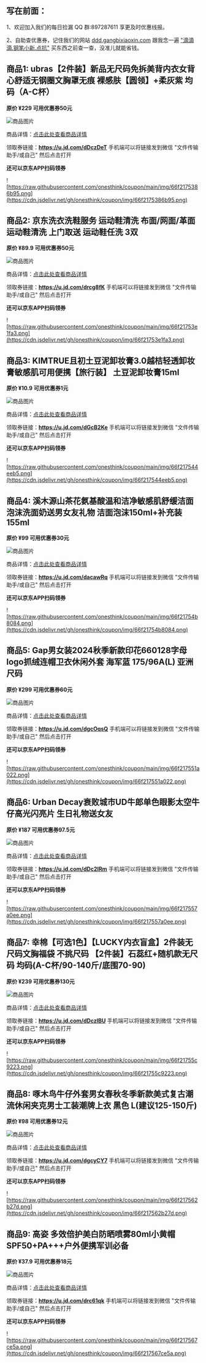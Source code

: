 ## 写在前面：

1、欢迎加入我们的每日捡漏 QQ 群:897287611 享更及时优惠线报。

2、自助查优惠券，记住我们的网站 [ddd.gangbixiaoxin.com](https://ddd.gangbixiaoxin.com) 跟我念一遍 ["滴滴滴.钢笔小新.点抗"](https://ddd.gangbixiaoxin.com) 买东西之前查一查，没准儿就能省钱。

## 商品1: ubras【2件装】新品无尺码免拆美背内衣女背心舒适无钢圈文胸罩无痕 裸感肤【圆领】+柔灰紫 均码（A-C杯）

**原价 ¥229 可用优惠券50元**

![商品图片](http://img14.360buyimg.com/n1/jfs/t1/228446/19/25695/80221/66ed3657Fa7f370cd/3e4c112d184c5ff1.jpg)

商品详情：[点击此处查看商品详情](https://union-click.jd.com/jdc?e=1003156031&amp;p=JF8BAdkJK1olXwIAVlhdD0MRB18IGlsVWwILVF5UC0kWAl9MRANLAjZbERscSkAJHTRQRA1CCVkdDwtCWhVLHTdNTwcKBENeCVAfUg8bBxR4HT9WD0dADCoYdjFQRzxYRQlsFHJyOlwGUkNsWBhVew9KVV5KXCQ0CFxXDxtxazliPn1BIjcpajJkVip8citNOWJ2Ej0_UiJ1ShNObD5lOmFbIBc9QEp3YW5gWy9dB29gVQwbfil0dBtSeAxhJG5lIAc-SD9udz9zfCcTOE5hIjkCViNFZRNobDh-AnF7CSkqUjxTdRZacjthNkR0LSkkfBF3BAxAZzJhOW1FIjc9bjxlYCh8Ygl8KXVpCylfYC1sY3sKbk8XKDYBLSoZSVVuZw9gZVh9C054H11eADJ3D2M4GmsWXAYFXVhaDkISM18IG2tUMwELXFpaD3sWM28OGF0VWAYFXFhfDEInA2cPK4y45dOI5YvVsZ-Ji7ixvI6c4dKc3G5tOEgnA24JGVsRWgcAVG5tCEgnAF9WdVpGWwUAUwkJZhcXVCxSRxgUMwUEV1tbDUgXM20JGlkXbTYyUCUtDi9UUS5KQy9QI3xFEA0NVhluSht4dVlOBw55DykAaB9ICzdAEyF8XTYCZA)

领取券链接：**https://u.jd.com/dDczDeT** 手机端可以将链接发到微信 "文件传输助手/或自己" 然后点击打开

**还可以京东APP扫码领券**

![https://raw.githubusercontent.com/onesthink/coupon/main/img/66f2175386b95.png](https://cdn.jsdelivr.net/gh/onesthink/coupon/img/66f2175386b95.png)

## 商品2: 京东洗衣洗鞋服务 运动鞋清洗 布面/网面/革面运动鞋清洗 上门取送 运动鞋任洗 3双

**原价 ¥89.9 可用优惠券50元**

![商品图片](http://img14.360buyimg.com/n1/jfs/t1/44085/33/19167/96824/63208511Eaf769d4d/cb051b1d2d6fdec4.jpg)

商品详情：[点击此处查看商品详情](https://union-click.jd.com/jdc?e=1003156031&amp;p=JF8BAdMJK1olXwIAV1ZfD0sVBl8IGloRWAYEV1heCk0UBF9MRANLAjZbERscSkAJHTRQRA1CCVkdDwtCWhVLHTdNTwcKBENeCVAfUg8bYRpMfQRLOEJSXTk4bzUUQWlPEyNTCmdjOlw9bh5iaDpNUiUWO2RKCwQoX1xXDxtxaz5hPnFFIwElbDxOaC58GTNNOWVyEikFUi91AgdOeBBlP2FbMBcpekpwYW5oWy9NB2NgHTobfjJ0cQ9RbAxhJG5kID06Tz9uWTxzfCcTOE5hIjkCViNFZRNubzhqGGZdMA0qayxQdRZSciJ2NQ5iLTYNfBF8RBh6ezhhOXFAIywicTxfYDN_Ygl3KmV9ECpfeBMnBgZ0UxNXHX9hPwIZVk9hQQhQa19qCwoOZF9tC0oXBGYOHF0cWDYyVF5tSSUXA2gBGloXWDYDZF5bC00XBm8PE1ISXQYyVFZaOJy6u7qCqo6d5NKc3Inkr56ev7uWk2slbQUyVF9cCksTBG4KG2slXQUyV24DZkpEBW0JSAwXM1oCAx0HVwsUbWwBHVsVXAcHZFxcCUkVM184eS5RO1lcMRoNASxyZBELWV1SVX5EAz88Zkl3ZTp9cA5QFHgBMjwVVxFiVF8IKw)

领取券链接：**https://u.jd.com/drcg8fK** 手机端可以将链接发到微信 "文件传输助手/或自己" 然后点击打开

**还可以京东APP扫码领券**

![https://raw.githubusercontent.com/onesthink/coupon/main/img/66f21753e1fa3.png](https://cdn.jsdelivr.net/gh/onesthink/coupon/img/66f21753e1fa3.png)

## 商品3: KIMTRUE且初土豆泥卸妆膏3.0越桔轻透卸妆膏敏感肌可用便携【旅行装】 土豆泥卸妆膏15ml

**原价 ¥10.9 可用优惠券1元**

![商品图片](http://img14.360buyimg.com/n1/jfs/t1/6919/34/39048/99677/66e56ba3F07f0c97b/0b5dae9e6e9858e6.jpg)

商品详情：[点击此处查看商品详情](https://union-click.jd.com/jdc?e=1003156031&amp;p=JF8BAdsJK1olXwIAVlhYCEsQC18IGlocXgQEXVteCEMVB19MRANLAjZbERscSkAJHTRQRA1CCVkdDwtCWhVLHTdNTwcKBENeCVAfUg8bRBNrWitLWHsCUi5ZDDZsUy9cWQtRInNDOlxbCiBrejpsTQtPOAJWMTY6fFxXDxtxaz5sLlNHIwELYTxOYDB8RD9NOWV6Ej0vUix1Aj1ObT5mLmFYJBc-akpEYSZ8Wy9NB2NgVSobaElrZQ97cAxhJG5lIC0mVjx-fwZzfCcTOE5hIjkCViNFZRNueAJTW2UAPA0kezsRdxZ4cixxIQ90NiY-aBJ8QRtqfC1hFAZeICw6ezxfYCh8cglFKnVLFCg0fC5sY3sKbk8XKDYLUwEiSTMeew1eZRpmFFtyDVg6DDtRD2M4GmsWXAYFXVhaDkISM18IG2tUMwYCUl1fDEIWM244G10WWwYHVFhcCUMQC18IE1wliqu6gdTs3cOu1_GAzOKyiI--gMDVOHsnAF8IGloXXQIFVVxdOHsXAF8LKwV7XFUCAw4KDUt5X29fWAFUBgZsV1hdD0sVCmc4GVoUXwQyZG4adChWczENZlsTLQIGKSUNSB9VUyt3bhp7XwAAPyIkXS9BUzVtHw9wNWF2ZF5t)

领取券链接：**https://u.jd.com/dGcB2Ke** 手机端可以将链接发到微信 "文件传输助手/或自己" 然后点击打开

**还可以京东APP扫码领券**

![https://raw.githubusercontent.com/onesthink/coupon/main/img/66f217544eeb5.png](https://cdn.jsdelivr.net/gh/onesthink/coupon/img/66f217544eeb5.png)

## 商品4: 溪木源山茶花氨基酸温和洁净敏感肌舒缓洁面泡沫洗面奶送男女友礼物 洁面泡沫150ml+补充装155ml

**原价 ¥99 可用优惠券30元**

![商品图片](http://img14.360buyimg.com/n1/jfs/t1/6521/19/39260/91755/66ed52a3F11fe063a/6d9a67ac840a4271.jpg)

商品详情：[点击此处查看商品详情](https://union-click.jd.com/jdc?e=1003156031&amp;p=JF8BAdsJK1olXwIAVl5ZDUwQBV8IGlodWQULXFZfCkkQBF9MRANLAjZbERscSkAJHTRQRA1CCVkdDwtCWhVLHTdNTwcKBENeCVAfUg8bXShpaC18Kl1yVR9YQC1IByRuRD1tDVUCOlweTRlQXjh0Qw5yAW1SEQMgUFxXDxtxaz5sPnVAIjcHWDxeaCp_GTNNOWJ2EikVVT11Ag9OeBBlPWFYPBc-ektkYSZsWy9NAHRgVQwbfCl3YQxBcAxhJG5lIz0mVjxuawpzfCcTOE5hIjkCViNFZRNbYjhpVGUAKDc-Uh5WdA1gcixmIQB0Nio4fBF_Cxhxczl1BG4LNCc5WCtlYCh8cglGKl95EylfWi5sY3sKbk8XKDYcJAY1Uy9jXg19TzAdPngHCAQkADxnD2M4GmsWXAYFXVhaDkISM18IG2tUMwYDVl9fDUgeM244G10WWwYHVFhcCksQC18IE1wliqu6gdTs3cOu1_GAzOKyiI--gMDVOHsnAF8IGloXXQIFVVxdOHsXAF8LKwV7XFUKVFheWkJ5X29fWAFWVFtsV1heCUIeA2k4GVoUXwQyZG4DTypkdQZ_QCsUHANKMgFZQy1IZRdYSFt7X0VHBhkAXzdPVghUcAtQAHtaZF5t)

领取券链接：**https://u.jd.com/dacawRq** 手机端可以将链接发到微信 "文件传输助手/或自己" 然后点击打开

**还可以京东APP扫码领券**

![https://raw.githubusercontent.com/onesthink/coupon/main/img/66f21754b8084.png](https://cdn.jsdelivr.net/gh/onesthink/coupon/img/66f21754b8084.png)

## 商品5: Gap男女装2024秋季新款印花660128字母logo抓绒连帽卫衣休闲外套 海军蓝 175/96A(L) 亚洲尺码

**原价 ¥299 可用优惠券60元**

![商品图片](http://img14.360buyimg.com/n1/jfs/t1/6788/13/37568/45762/66ee4c06Fcc686119/39203e4bf677c126.jpg)

商品详情：[点击此处查看商品详情](https://union-click.jd.com/jdc?e=1003156031&amp;p=JF8BAdMJK1olXwIAUVtYDU4TB18IGlsVWwIGXVdbCUwRBF9MRANLAjZbERscSkAJHTRQRA1CCVkdDwtCWhVLHTdNTwcKBENeCVAfUg8bCx1PbzxmFW5kUVlaaz4QYTRxSRtwNVtnOlw1bEhlYjdpRiFHXwNWJhU-YVxXDxtxazliPn1BIycLWz9eZDF_RDNNOWJiEioVVT11Sg9ObC5lPmFYKBc-akpxYSZwWy13AHRgHSobfDJnag9rbAxhJG5lIAcUSzxuawpzfCcTOE5hIjkCViNFZRNsbzhiH2ZdNA0qeyBQdA18ci9hKkdiJjY-fxFgQBhxYzl2FFNAN1w1aCt1YDN_YgFFJHVLFCoCcBMnVgdXSCljKVhnPRouazBOfBdjXjx1GwoOZF9tC0oXBGYOHF0cWDYyVF5tSSUXAG4AG1gVXjYDZF5bC00XBm8OGl8XWAUyVFZaOJy6u7qCqo6d5NKc3Inkr56ev7uWk2slbQUyVF9cCksTBG4KG2slXQUyV24DZkpEBW0JSA9AM1oCAx0HSg1SbWwBHVgTWAYEZFxcCUkVM184EylSKWFxHDY7DUwQYBoPeQBsD0ZnPAM4Zkl_Z2x6egN0AHxQVlsJegB0al8IKw)

领取券链接：**https://u.jd.com/dgcOqsQ** 手机端可以将链接发到微信 "文件传输助手/或自己" 然后点击打开

**还可以京东APP扫码领券**

![https://raw.githubusercontent.com/onesthink/coupon/main/img/66f217551a022.png](https://cdn.jsdelivr.net/gh/onesthink/coupon/img/66f217551a022.png)

## 商品6: Urban Decay衰败城市UD牛郎单色眼影太空牛仔高光闪亮片 生日礼物送女友

**原价 ¥187 可用优惠券97.5元**

![商品图片](http://img14.360buyimg.com/n1/jfs/t1/239632/20/6339/216647/66506b47F88de0dc2/ecba3578444320bd.jpg)

商品详情：[点击此处查看商品详情](https://union-click.jd.com/jdc?e=1003156031&amp;p=JF8BAa0JK1olXwIAVl9eD0MQBF8IGloUWgYHU15bDEonRzBQRQQlBENHFRxWFlVMWzBeTA9KQl1XSwwDVFVPRjtUBAJQAVsMFgQZBCNOQGZhSA5QGmFcAAhYTQlHYzoJSBluVGgAXF4KUS1yc2dhWCgQA2FCVgNKSEdjeh9tbChqGnFrPDwpQThTexpvaTlPIQRiHFYrahJRRxhtYCt3XHpJIBZVei9kY21oU1JzP1x2XD4CeBhsYAxWbDJxDXFbKxwpfDxKVhZJWCx3GGZ2CVYYcDJjYRtRGxhhNH5RIC0uX3sUezxxfyhANmZlDAsETQxIeAsMQFxTUQoyVW5eCUsQCmkPHVIQbTYCVG4OZg9UUD9XTg9HDU4eCAoIUBsnAl8IHVgTXQMCUl9aD0sUM28AHGvC8L7X3u-IgPLDneffovzA1LrWytZtOHsUM28JGlkVWQEDVl5tOEsUM2w4RTUUDg4CVl1YCSVLAzhLQR5TXGgBUl5aDk0QBl8KGloXXzYyZDYES0J-UDpNXDxLCVAHERwNaB4WUC1zEjUXVQZVDTg4eEN-QBwNRTxVX1syVG4)

领取券链接：**https://u.jd.com/dDc2IRm** 手机端可以将链接发到微信 "文件传输助手/或自己" 然后点击打开

**还可以京东APP扫码领券**

![https://raw.githubusercontent.com/onesthink/coupon/main/img/66f217557a0ee.png](https://cdn.jsdelivr.net/gh/onesthink/coupon/img/66f217557a0ee.png)

## 商品7: 幸棉【可选1色】【LUCKY内衣盲盒】2件装无尺码文胸福袋 不挑尺码 【2件装】石蕊红+随机款无尺码 均码(A-C杯/90-140斤/底围70-90)

**原价 ¥239 可用优惠券130元**

![商品图片](http://img14.360buyimg.com/n1/jfs/t1/164032/21/46052/76336/6662aa0bFf041366a/455b6c7e627e567f.jpg)

商品详情：[点击此处查看商品详情](https://union-click.jd.com/jdc?e=1003156031&amp;p=JF8BAdsJK1olXwIAUV9fCUofBF8IGlodXwACVVdbDk8SA19MRANLAjZbERscSkAJHTRQRA1CCVkdDwtCWhVLHTdNTwcKBENeCVAfUg8bcBBLcARlPU5ULFwoXSJTAGh-aR5DGVx0OlwofxtoZGhvSyNOFGR3CgMjTFxXDxtxaz5sPm1DICctWz9eeCx_ci9NOWUDEj0_Ui51Ah9Obz5mJGFYBhcqQEp-YSZgWy9NB2FgVSobazJOcwxRaAxhJG5lIwcmVz9uWT9zfCcTOE5hIjkCViNFZRNtYi99WmZKMDs9UTxQd21ecixcJkZiViY6aD9gRBtxcClsPlNFN1wPaD9lYCh8cglGKV9lEygkbCJsY3sKbk8XKDZYMUQpVhtQXQ1cXzJjCGdqIAMtdi5RD2M4GmsWXAYFXVhaDkISM18IG2tUMwYCUlxVAEIeM244G10WWwYHVFhdCUsfCl8IE1wliqu6gdTs3cOu1_GAzOKyiI--gMDVOHsnAF8IGloXXQIFVVxdOHsXAF8LKwV7XFUKVF5cAU15X29fWAFTAlxsV1heC0oXA2g4GVoUXwQyZG4udwh8XB9oUw1tX3NXPRpeDz1lRjlMQS17X3N1BCE6DyxHezRBeS5LAHhGZF5t)

领取券链接：**https://u.jd.com/dDczlBU** 手机端可以将链接发到微信 "文件传输助手/或自己" 然后点击打开

**还可以京东APP扫码领券**

![https://raw.githubusercontent.com/onesthink/coupon/main/img/66f21755c9223.png](https://cdn.jsdelivr.net/gh/onesthink/coupon/img/66f21755c9223.png)

## 商品8: 啄木鸟牛仔外套男女春秋冬季新款美式复古潮流休闲夹克男士工装潮牌上衣 黑色 L(建议125-150斤)

**原价 ¥98 可用优惠券12元**

![商品图片](http://img14.360buyimg.com/n1/jfs/t1/4732/24/21496/68777/6696818fF9af70a94/68e410c8f71b71f0.jpg)

商品详情：[点击此处查看商品详情](https://union-click.jd.com/jdc?e=1003156031&amp;p=JF8BAd0JK1olXwIDUVxUAEMWBV8IGlsUVQ8AUl1bAEgeAV9MRANLAjZbERscSkAJHTRQRA1CCVkdDwtCWhVLHTdNTwcKBENeCVAfUg8bfDxzXyRcBlRRAz8aTh5PUQlORyJHJFlSOlw2YThESyxsch5mCnpYCD8-UVxXDxtxazliLk9eIAEPaz9eSi1-cidNOWVEEioVUi11SgtObwBlOWFbMBcqQEtnYSZoWztNAHZgHSobf0l_ZxtRZAxhJG5kIz0qTTx-YwpzfCcTOE5hIjkCViNFZRNoey9AH3EAMy4pUjcRYG18cixPDxIBIz4kcztudxxJbDl1DmUDARspajNxeg1rXC9sD2R1JyUffCJ_ZRRoD1lgSQR3ZAonUDlNRylwewBjBkVHFh9DVAlkex8EF2sUbQUDVFlUDkwRCmo4K1sVbUdsVFhUCUITAGg4GmsVWwUEVFtdDksXC24NK1sdWjbV-eaIgvrCi9bchdPC5KHX3eKJlsMnM18LK1sUXAQCUFlcCksnM28LK1glA2gDB1hfCRhDVwFUGwxWB09JVzBeAU0UA28MGGsXXAcAVm5tODREeCt3UgBHDlFjExgIUBlxRTNxSSJKDWgAPzcuWwNUZwZNaAxpB1pjNwdtCHs)

领取券链接：**https://u.jd.com/dgcyCY7** 手机端可以将链接发到微信 "文件传输助手/或自己" 然后点击打开

**还可以京东APP扫码领券**

![https://raw.githubusercontent.com/onesthink/coupon/main/img/66f217562b27d.png](https://cdn.jsdelivr.net/gh/onesthink/coupon/img/66f217562b27d.png)

## 商品9: 高姿 多效倍护美白防晒喷雾80ml小黄帽SPF50+PA+++户外便携军训必备

**原价 ¥37.9 可用优惠券18元**

![商品图片](http://img14.360buyimg.com/n1/jfs/t1/235171/8/21575/88970/6685282aF36d069f6/ce266f5b1fea1746.jpg)

商品详情：[点击此处查看商品详情](https://union-click.jd.com/jdc?e=1003156031&amp;p=JF8BAaQJK1olXwQAVVhUDEoSBV8IGloVXgEKUl9fDUgnRzBQRQQlBENHFRxWFlVMWzBeTA9KQl1XSwwDVFVPRjtUBAJQAVsMFgQZBDNTfhthcidgWE9WBF8DagxHcw9bZD1pIWgAUV8CTDdEUxJtXTtnHXF5NVlKSEdjeh9tbDhAA3B7BjsqQTxVexpsSzlMOQR1HFcNahFnRw9TYC13FHZJIAZUay9jf218Q1NjP195Eyo0YC1sYAxWbwR9P3JxMxwqfDxKVhZJWjlwHHh7MB8ZcDJjZhtBfAdiX2JrIC0iX3tcAiZIGS1zAWRCABpeFhENRzxsWEV1UQoyVW5eCUsQCmkPHVIQbTYCVG4fZh1HXSRQElIlXDYCUl1bCE4XBW8MGlwcbQYKU26KpfPCid7dk-LBw47V7fmIgffDnec4K2sWbQYDVVxdDEwWAW84K1sWbQUyCjBcW00VA2oPEzVJXVFBCV8KCyUUCmgOGFgUWDYAVV9fCnsnMxdMZi98NHp3URcJWEpJYShYaztGImB-KDBfDUpIRxNbSyZwG2ZwFCkmaUwnA18)

领取券链接：**https://u.jd.com/drc61qk** 手机端可以将链接发到微信 "文件传输助手/或自己" 然后点击打开

**还可以京东APP扫码领券**

![https://raw.githubusercontent.com/onesthink/coupon/main/img/66f217567ce5a.png](https://cdn.jsdelivr.net/gh/onesthink/coupon/img/66f217567ce5a.png)

